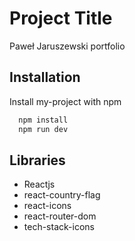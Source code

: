# Project Title

Paweł Jaruszewski portfolio

## Installation

Install my-project with npm

```bash
  npm install
  npm run dev
```

## Libraries

-   Reactjs
-   react-country-flag
-   react-icons
-   react-router-dom
-   tech-stack-icons
